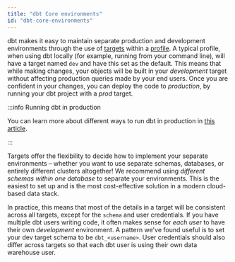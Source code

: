 ```yaml
---
title: "dbt Core environments"
id: "dbt-core-environments"
---
```


dbt makes it easy to maintain separate production and development environments through the use of [targets](/reference/dbt-jinja-functions/target.md) within a [profile](/docs/core/connect-data-platform/profiles.yml). A typical profile, when using dbt locally (for example, running from your command line), will have a target named `dev` and have this set as the default. This means that while making changes, your objects will be built in your _development_ target without affecting production queries made by your end users. Once you are confident in your changes, you can deploy the code to _production_, by running your dbt project with a _prod_ target.

:::info Running dbt in production

You can learn more about different ways to run dbt in production in [this article](/docs/deploy/deployments).

:::

Targets offer the flexibility to decide how to implement your separate environments – whether you want to use separate schemas, databases, or entirely different clusters altogether! We recommend using _different schemas within one database_ to separate your environments. This is the easiest to set up and is the most cost-effective solution in a modern cloud-based data stack.

In practice, this means that most of the details in a target will be consistent across all targets, except for the `schema` and user credentials. If you have multiple dbt users writing code, it often makes sense for _each user_ to have their own _development_ environment. A pattern we've found useful is to set your dev target schema to be `dbt_<username>`. User credentials should also differ across targets so that each dbt user is using their own data warehouse user.
